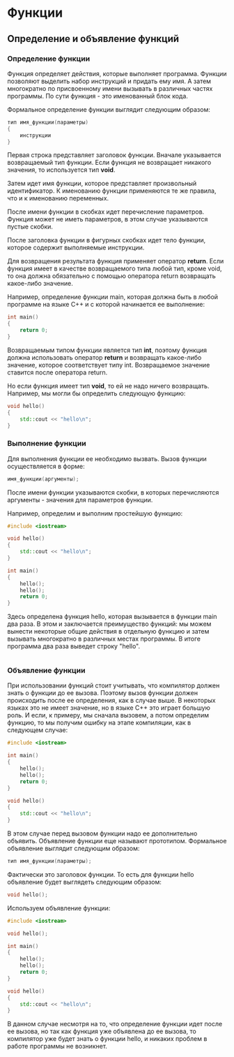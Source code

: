 # Функции

## Определение и объявление функций

### Определение функции

Функция определяет действия, которые выполняет программа. Функции позволяют выделить набор инструкций и придать ему имя. А затем многократно 
по присвоенному имени вызывать в различных частях программы. По сути функция - это именованный блок кода.

Формальное определение функции выглядит следующим образом:

```cpp
тип имя_функции(параметры)
{
    инструкции
}
```

Первая строка представляет заголовок функции. Вначале указывается возвращаемый тип функции. Если функция не возвращает никакого значения, то используется тип **void**.

Затем идет имя функции, которое представляет произвольный идентификатор. К именованию функции применяются те же правила, что и к 
именованию переменных.

После имени функции в скобках идет перечисление параметров. Функция может не иметь параметров, в этом случае указываются пустые скобки.

После заголовка функции в фигурных скобках идет тело функции, которое содержит выполняемые инструкции.

Для возвращения результата функция применяет оператор **return**. Если функция имеет в качестве возвращаемого типа любой тип, кроме void, то она должна обязательно с помощью оператора return 
возвращать какое-либо значение.

Например, определение функции main, которая должна быть в любой программе на языке C++ и с которой начинается ее выполнение:

```cpp
int main()
{
    return 0;
}
```

Возвращаемым типом функции является тип **int**, поэтому функция должна использовать оператор **return** и возвращать какое-либо значение, которое соответствует типу int. 
Возвращаемое значение ставится после оператора return.

Но если функция имеет тип **void**, то ей не надо ничего возвращать. Например, мы могли бы определить следующую функцию:

```cpp
void hello()
{
    std::cout << "hello\n";
}
```

### Выполнение функции

Для выполнения функции ее необходимо вызвать. Вызов функции осуществляется в форме:

```cpp
имя_функции(аргументы);
```

После имени функции указываются скобки, в которых перечисляются аргументы - значения для параметров функции.

Например, определим и выполним простейшую функцию:

```cpp
#include <iostream>

void hello()
{
    std::cout << "hello\n";
}

int main()
{
    hello();
    hello();
    return 0;
}
```

Здесь определена функция hello, которая вызывается в функции main два раза. В этом и заключается преимущество функций: 
мы можем вынести некоторые общие действия в отдельную функцию и затем вызывать многократно в различных местах программы. 
В итоге программа два раза выведет строку "hello".

```

```

### Объявление функции

При использовании функций стоит учитывать, что компилятор должен знать о функции до ее вызова. Поэтому вызов функции должен происходить 
после ее определения, как в случае выше. В некоторых языках это не имеет значение, но в языке C++ это играет большую роль. И если, к 
примеру, мы сначала вызовем, а потом определим функцию, то мы получим ошибку на этапе компиляции, как в следующем случае:

```cpp
#include <iostream>

int main()
{
    hello();
    hello();
    return 0;
}

void hello()
{
    std::cout << "hello\n";
}
```

В этом случае перед вызовом функции надо ее дополнительно объявить. Объявление функции еще называют прототипом. Формальное объявление 
выглядит следующим образом:

```cpp
тип имя_функции(параметры);
```

Фактически это заголовок функции. То есть для функции hello объявление будет выглядеть следующим образом:

```cpp
void hello();
```

Используем объявление функции:

```cpp
#include <iostream>

void hello();

int main()
{
    hello();
    hello();
    return 0;
}

void hello()
{
    std::cout << "hello\n";
}
```

В данном случае несмотря на то, что определение функции идет после ее вызова, но так как функция уже объявлена до ее вызова, то 
компилятор уже будет знать о функции hello, и никаких проблем в работе программы не возникнет.

